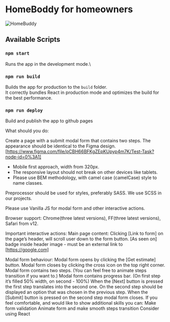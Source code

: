 # HomeBoddy for homeowners

![HomeBuddy](https://www.homebuddy.com/static/shared1/footer_hero.svg)

## Available Scripts

### `npm start`

Runs the app in the development mode.\

### `npm run build`

Builds the app for production to the `build` folder.\
It correctly bundles React in production mode and optimizes the build for the best performance.

### `npm run deploy`
Build and publish the app to github pages

What should you do:

Create a page with a submit modal form that contains two steps. The appearance should be identical to the Figma design. [https://www.figma.com/file/pCBH66BFKgZEpKUpyp4m7K/Test-Task?node-id=0%3A1]

- Mobile first approach, width from 320px.
- The responsive layout should not break on other devices like tablets.
- Please use BEM methodology, with camel case (camelCase) style to name classes.

Preprocessor should be used for styles, preferably SASS. We use SCSS in our projects.

Please use Vanilla JS for modal form and other interactive actions.

Browser support: Chrome(three latest versions), FF(three latest versions), Safari from v12.

Important interactive actions:
Main page content:
Clicking [Link to form] on the page’s header, will scroll user down to the form button.
[As seen on] badge inside header image - must be an external link to [https://google.com]

Modal form behaviour:
Modal form opens by clicking the [Get estimate] button.
Modal form closes by clicking the cross icon on the top right corner.
Modal form contains two steps. (You can feel free to animate steps transition if you want to.)
Modal form contains progress bar. (On first step it’s filled 50% width, on second - 100%)
When the [Next] button is pressed the first step translates into the second one.
On the second step should be displayed an option that was chosen in the previous step.
When the [Submit] button is pressed on the second step modal form closes.
If you feel comfortable, and would like to show additional skills you can:
Make form validation
Animate form and make smooth steps transition
Consider using React

